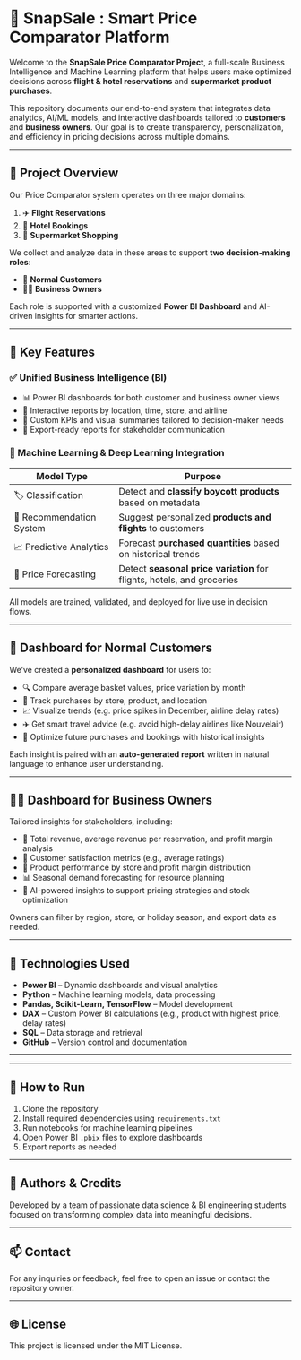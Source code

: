 # 🧠 SnapSale : Smart Price Comparator Platform

Welcome to the **SnapSale Price Comparator Project**, a full-scale Business Intelligence and Machine Learning platform that helps users make optimized decisions across **flight & hotel reservations** and **supermarket product purchases**.

This repository documents our end-to-end system that integrates data analytics, AI/ML models, and interactive dashboards tailored to **customers** and **business owners**. Our goal is to create transparency, personalization, and efficiency in pricing decisions across multiple domains.

---

## 📌 Project Overview

Our Price Comparator system operates on three major domains:

1. ✈️ **Flight Reservations**
2. 🏨 **Hotel Bookings**
3. 🛒 **Supermarket Shopping**

We collect and analyze data in these areas to support **two decision-making roles**:
- 🎯 **Normal Customers**
- 🧑‍💼 **Business Owners**

Each role is supported with a customized **Power BI Dashboard** and AI-driven insights for smarter actions.

---

## 🚀 Key Features

### ✅ Unified Business Intelligence (BI)

- 📊 Power BI dashboards for both customer and business owner views
- 📍 Interactive reports by location, time, store, and airline
- 💼 Custom KPIs and visual summaries tailored to decision-maker needs
- 📁 Export-ready reports for stakeholder communication

### 🧠 Machine Learning & Deep Learning Integration

| Model Type              | Purpose                                                                 |
|-------------------------|-------------------------------------------------------------------------|
| 🏷️ Classification        | Detect and **classify boycott products** based on metadata              |
| 🤝 Recommendation System| Suggest personalized **products and flights** to customers               |
| 📈 Predictive Analytics  | Forecast **purchased quantities** based on historical trends            |
| 🔄 Price Forecasting     | Detect **seasonal price variation** for flights, hotels, and groceries  |

All models are trained, validated, and deployed for live use in decision flows.

---

## 👤 Dashboard for Normal Customers

We’ve created a **personalized dashboard** for users to:

- 🔍 Compare average basket values, price variation by month
- 🏬 Track purchases by store, product, and location
- 📈 Visualize trends (e.g. price spikes in December, airline delay rates)
- ✈️ Get smart travel advice (e.g. avoid high-delay airlines like Nouvelair)
- 💸 Optimize future purchases and bookings with historical insights

Each insight is paired with an **auto-generated report** written in natural language to enhance user understanding.

---

## 🧑‍💼 Dashboard for Business Owners

Tailored insights for stakeholders, including:

- 🧾 Total revenue, average revenue per reservation, and profit margin analysis
- 🧍 Customer satisfaction metrics (e.g., average ratings)
- 🏪 Product performance by store and profit margin distribution
- 📊 Seasonal demand forecasting for resource planning
- 🧠 AI-powered insights to support pricing strategies and stock optimization

Owners can filter by region, store, or holiday season, and export data as needed.

---

## 🔧 Technologies Used

- **Power BI** – Dynamic dashboards and visual analytics
- **Python** – Machine learning models, data processing
- **Pandas, Scikit-Learn, TensorFlow** – Model development
- **DAX** – Custom Power BI calculations (e.g., product with highest price, delay rates)
- **SQL** – Data storage and retrieval
- **GitHub** – Version control and documentation

---


---

## 📌 How to Run

1. Clone the repository
2. Install required dependencies using `requirements.txt`
3. Run notebooks for machine learning pipelines
4. Open Power BI `.pbix` files to explore dashboards
5. Export reports as needed

---

## 🧠 Authors & Credits

Developed by a team of passionate data science & BI engineering students focused on transforming complex data into meaningful decisions.

---

## 📫 Contact

For any inquiries or feedback, feel free to open an issue or contact the repository owner.

---

## 🌐 License

This project is licensed under the MIT License.


